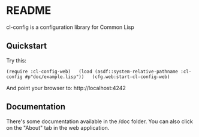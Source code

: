 README
======

cl-config is a configuration library for Common Lisp



Quickstart
----------

Try this:

`
(require :cl-config-web)  
(load (asdf::system-relative-pathname :cl-config #p"doc/example.lisp"))  
(cfg.web:start-cl-config-web)  
`

And point your browser to: http://localhost:4242

Documentation
-------------

There's some documentation available in the /doc folder. You can also click on the "About" tab in the web application.